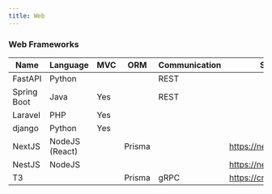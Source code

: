 ```yaml
---
title: Web
---
```



### Web Frameworks

| Name        | Language       | MVC | ORM    | Communication | Site                  |
|-------------|----------------|-----|--------|---------------|-----------------------|
| FastAPI     | Python         |     |        | REST          |                       |
| Spring Boot | Java           | Yes |        | REST          |                       |
| Laravel     | PHP            | Yes |        |               |                       |
| django      | Python         | Yes |        |               |                       |
| NextJS      | NodeJS (React) |     | Prisma |               | https://nextjs.org/   |
| NestJS      | NodeJS         |     |        |               | https://nestjs.com/   |
| T3          |                |     | Prisma | gRPC          | https://create.t3.gg/ |



